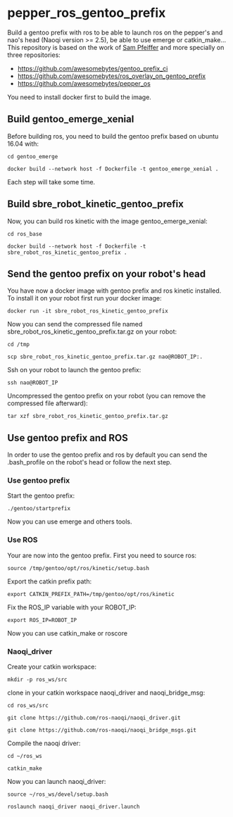 # pepper_ros_gentoo_prefix
Build a gentoo prefix with ros to be able to launch ros on the pepper's and nao's head (Naoqi version >= 2.5), be able to use emerge or catkin_make... This repository is based on the work of [Sam Pfeiffer](https://github.com/awesomebytes) and more specially on three repositories:
* https://github.com/awesomebytes/gentoo_prefix_ci
* https://github.com/awesomebytes/ros_overlay_on_gentoo_prefix
* https://github.com/awesomebytes/pepper_os

You need to install docker first to build the image.

## Build gentoo_emerge_xenial

Before building ros, you need to build the gentoo prefix based on ubuntu 16.04 with:

`cd gentoo_emerge`

`docker build --network host -f Dockerfile -t gentoo_emerge_xenial .`

Each step will take some time.

## Build sbre_robot_kinetic_gentoo_prefix

Now, you can build ros kinetic with the image gentoo_emerge_xenial:

`cd ros_base`

`docker build --network host -f Dockerfile -t sbre_robot_ros_kinetic_gentoo_prefix .`

## Send the gentoo prefix on your robot's head

You have now a docker image with gentoo prefix and ros kinetic installed.
To install it on your robot first run your docker image:

`docker run -it sbre_robot_ros_kinetic_gentoo_prefix`

Now you can send the compressed file named sbre_robot_ros_kinetic_gentoo_prefix.tar.gz
on your robot:

`cd /tmp`

`scp sbre_robot_ros_kinetic_gentoo_prefix.tar.gz nao@ROBOT_IP:.`



Ssh on your robot to launch the gentoo prefix:

`ssh nao@ROBOT_IP`

Uncompressed the gentoo prefix on your robot (you can remove the compressed file afterward):

`tar xzf sbre_robot_ros_kinetic_gentoo_prefix.tar.gz`

## Use gentoo prefix and ROS

In order to use the gentoo prefix and ros by default you can
send the .bash_profile on the robot's head or follow the next step.

### Use gentoo prefix

Start the gentoo prefix:

`./gentoo/startprefix`

Now you can use emerge and others tools.

### Use ROS

Your are now into the gentoo prefix.
First you need to source ros:

`source /tmp/gentoo/opt/ros/kinetic/setup.bash`

Export the catkin prefix path:

`export CATKIN_PREFIX_PATH=/tmp/gentoo/opt/ros/kinetic`

Fix the ROS_IP variable with your ROBOT_IP:

`export ROS_IP=ROBOT_IP`

Now you can use catkin_make or roscore

### Naoqi_driver

Create your catkin workspace:

`mkdir -p ros_ws/src`

clone in your catkin workspace naoqi_driver and naoqi_bridge_msg:

`cd ros_ws/src`

`git clone https://github.com/ros-naoqi/naoqi_driver.git`

`git clone https://github.com/ros-naoqi/naoqi_bridge_msgs.git`

Compile the naoqi driver:

`cd ~/ros_ws`

`catkin_make`

Now you can launch naoqi_driver:

`source ~/ros_ws/devel/setup.bash`

`roslaunch naoqi_driver naoqi_driver.launch`




